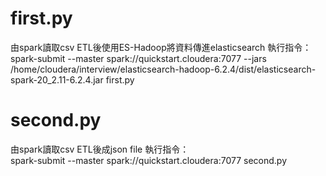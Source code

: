 # first.py
由spark讀取csv ETL後使用ES-Hadoop將資料傳進elasticsearch
執行指令：  
spark-submit --master spark://quickstart.cloudera:7077 --jars /home/cloudera/interview/elasticsearch-hadoop-6.2.4/dist/elasticsearch-spark-20_2.11-6.2.4.jar first.py
# second.py
由spark讀取csv ETL後成json file
執行指令：  
spark-submit --master spark://quickstart.cloudera:7077 second.py
